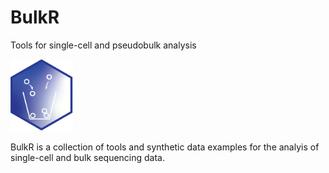 # BulkR
Tools for single-cell and pseudobulk analysis  

<img src="https://github.com/vgrozd/BulkR/blob/master/BulkR_Tile.png" width="100">

BulkR is a collection of tools and synthetic data examples for the analyis of single-cell and bulk sequencing data. 
